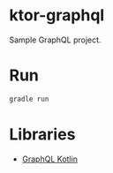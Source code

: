 # ktor-graphql

Sample GraphQL project.

# Run
```sh
gradle run
```

# Libraries
* [GraphQL Kotlin](https://github.com/ExpediaGroup/graphql-kotlin)
